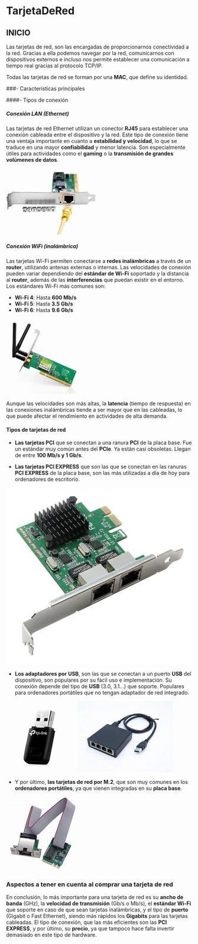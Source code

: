 # TarjetaDeRed

## INICIO

Las tarjetas de red, son las encargadas de proporcionarnos conectividad a la red. Gracias a ella podemos navegar por la red, comunicarnos con dispositivos externos e incluso nos permite establecer una comunicación a tiempo real gracias al protocolo TCP/IP.

Todas las tarjetas de red se forman por una **MAC**, que define su identidad.

###-  Características principales

####-  Tipos de conexión

##### Conexión LAN (Ethernet)
Las tarjetas de red Ethernet utilizan un conector **RJ45** para establecer una conexión cableada entre el dispositivo y la red. Este tipo de conexión tiene una ventaja importante en cuanto a **estabilidad y velocidad**, lo que se traduce en una mayor **confiabilidad** y menor latencia. Son especialmente útiles para actividades como el **gaming** o la **transmisión de grandes volúmenes de datos**.

![Texto alternativo](img/cableado.jfif)

##### Conexión WiFi (inalámbrica)
Las tarjetas Wi-Fi permiten conectarse a **redes inalámbricas** a través de un **router**, utilizando antenas externas o internas. Las velocidades de conexión pueden variar dependiendo del **estándar de Wi-Fi** soportado y la distancia al **router**, además de las **interferencias** que puedan existir en el entorno. Los estándares Wi-Fi más comunes son:

- **Wi-Fi 4**: Hasta **600 Mb/s**
- **Wi-Fi 5**: Hasta **3.5 Gb/s**
- **Wi-Fi 6**: Hasta **9.6 Gb/s**

![Texto alternativo](img/wifi.jfif)

Aunque las velocidades son más altas, la **latencia** (tiempo de respuesta) en las conexiones inalámbricas tiende a ser mayor que en las cableadas, lo que puede afectar el rendimiento en actividades de alta demanda.

#### Tipos de tarjetas de red

- **Las tarjetas PCI** que se conectan a una ranura **PCI** de la placa base. Fue un estándar muy común antes del **PCIe**. Ya están casi obsoletas. Llegan de entre **100 Mb/s y 1 Gb/s**.

- **Las tarjetas PCI EXPRESS** que son las que se conectan en las ranuras **PCI EXPRESS** de la placa base, son las más utilizadas a día de hoy para ordenadores de escritorio.

![Texto alternativo](img/pci.jpg)

- **Los adaptadores por USB**, son las que se conectan a un puerto **USB** del dispositivo, son populares por su fácil uso e implementación. Su conexión depende del tipo de **USB** (3.0, 3.1...) que soporte. Populares para ordenadores portátiles que no tengan adaptador de red integrado.

![Texto alternativo](img/usb.jfif) ![Texto alternativo](img/usb2.jfif)

- Y por último, **las tarjetas de red por M.2**, que son muy comunes en los **ordenadores portátiles**, ya que vienen integradas en su **placa base**.

![Texto alternativo](img/m.2.jfif)

### Aspectos a tener en cuenta al comprar una tarjeta de red

En conclusión, lo más importante para una tarjeta de red es su **ancho de banda** (GHz), la **velocidad de transmisión** (Gb/s o Mb/s), el **estándar Wi-Fi** que soporte en caso de que sean tarjetas inalámbricas, y el tipo de **puerto** (Gigabit o Fast Ethernet), siendo más rápidos los **Gigabits** para las tarjetas cableadas. El tipo de conexión, que las más eficientes son las **PCI EXPRESS**, y por último, su **precio**, ya que tampoco hace falta invertir demasiado en este tipo de hardware.







